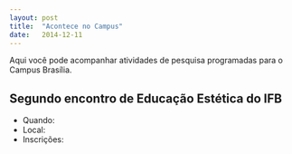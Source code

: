 ```yaml
---
layout: post
title:  "Acontece no Campus"
date:   2014-12-11
---
```


<p class="intro">Aqui você pode acompanhar atividades de pesquisa programadas para o Campus Brasília.</p>

## Segundo encontro de Educação Estética do IFB
* Quando:
* Local:
* Inscrições: 

<img src="{{ '/assets/img/ifb2.jpg' | prepend: site.baseurl }}" alt=""> 

